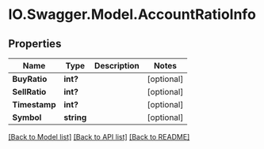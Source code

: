 # IO.Swagger.Model.AccountRatioInfo
## Properties

Name | Type | Description | Notes
------------ | ------------- | ------------- | -------------
**BuyRatio** | **int?** |  | [optional] 
**SellRatio** | **int?** |  | [optional] 
**Timestamp** | **int?** |  | [optional] 
**Symbol** | **string** |  | [optional] 

[[Back to Model list]](../README.md#documentation-for-models) [[Back to API list]](../README.md#documentation-for-api-endpoints) [[Back to README]](../README.md)

